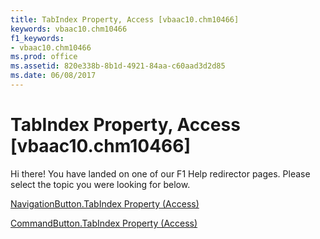```yaml
---
title: TabIndex Property, Access [vbaac10.chm10466]
keywords: vbaac10.chm10466
f1_keywords:
- vbaac10.chm10466
ms.prod: office
ms.assetid: 820e338b-8b1d-4921-84aa-c60aad3d2d85
ms.date: 06/08/2017
---
```



# TabIndex Property, Access [vbaac10.chm10466]

Hi there! You have landed on one of our F1 Help redirector pages. Please select the topic you were looking for below.

[NavigationButton.TabIndex Property (Access)](http://msdn.microsoft.com/library/2042a31a-ae68-665b-624e-1a41ad7b7c37%28Office.15%29.aspx)

[CommandButton.TabIndex Property (Access)](http://msdn.microsoft.com/library/f8b37846-6a65-6b39-9234-5cd77049c907%28Office.15%29.aspx)


